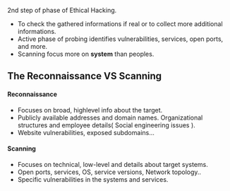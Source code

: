  2nd step of phase of Ethical Hacking.
 - To check the gathered informations if real or to collect more additional informations.
 - Active phase of probing identifies vulnerabilities, services, open ports, and more.
 - Scanning focus more on **system** than peoples.
## The Reconnaissance VS Scanning
#### Reconnaissance
- Focuses on broad, highlevel info about the target.
- Publicly available addresses and domain names. Organizational structures and employee details( Social engineering issues ).
- Website vulnerabilities, exposed subdomains...
#### Scanning
- Focuses on technical, low-level and details about target systems.
- Open ports, services, OS, service versions, Network topology..
- Specific vulnerabilities in the systems and services.

